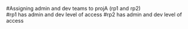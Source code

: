 #Assigning admin and dev teams to projA (rp1 and rp2)  
#rp1 has admin and dev level of access
#rp2 has admin and dev level of access
